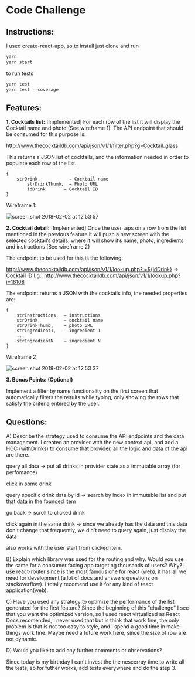 # Code Challenge

## Instructions:

I used create-react-app, so to install just clone and run

```js
yarn
yarn start
```

to run tests

```js
yarn test
yarn test --coverage
```

## Features:

**1. Cocktails list:**
[Implemented]
For each row of the list it will display the Cocktail name and photo (See wireframe 1).
The API endpoint that should be consumed for this purpose is:

http://www.thecocktaildb.com/api/json/v1/1/filter.php?g=Cocktail_glass

This returns a JSON list of cocktails, and the information needed in order to populate each row of the list.

```
{
 	strDrink,           → Cocktail name
     	strDrinkThumb,  → Photo URL
      	idDrink       → Cocktail ID
}
```

Wireframe 1:

![screen shot 2018-02-02 at 12 53 57](https://user-images.githubusercontent.com/263229/35742087-40b1ce26-0818-11e8-91d7-5c2ea0d4a6aa.png)

**2. Cocktail detail:**
[Implemented]
Once the user taps on a row from the list mentioned in the previous feature it will push a new screen with the selected cocktail’s details, where it will show it’s name, photo, ingredients and instructions (See wireframe 2)

The endpoint to be used for this is the following:

http://www.thecocktaildb.com/api/json/v1/1/lookup.php?i=${idDrink} → Cocktail ID
I.g.: http://www.thecocktaildb.com/api/json/v1/1/lookup.php?i=16108

The endpoint returns a JSON with the cocktails info, the needed properties are:

```
{
	strInstructions,  → instructions
	strDrink,         → cocktail name
	strDrinkThumb,    → photo URL
	strIngredient1,   → ingredient 1
	...
	strIngredientN    → ingredient N
}
```

Wireframe 2

![screen shot 2018-02-02 at 12 53 37](https://user-images.githubusercontent.com/263229/35742155-63205b1c-0818-11e8-8b4b-608a46eaa718.png)

**3. Bonus Points: (Optional)**

Implement a filter by name functionality on the first screen that automatically filters the results while typing, only showing the rows that satisfy the criteria entered by the user.

## Questions:

A) Describe the strategy used to consume the API endpoints and the data management.
I created an provider with the new context api, and add a HOC (withDrinks) to consume that provider, all the logic and data of the api are there.

query all data -> put all drinks in provider state as a immutable array (for perfomance)

click in some drink

query specific drink data by id -> search by index in immutable list and put that data in the founded item

go back -> scroll to clicked drink

click again in the same drink -> since we already has the data and this data don't change that
frequently, we din't need to query again, just display the data

also works with the user start from clicked item.

B) Explain which library was used for the routing and why. Would you use the same for a consumer facing app targeting thousands of users? Why?
I use react-router since is the most famous one for react (web), it has all we need for development (a lot of docs and answers questions on stackoverflow). I totally recomend use it for any kind of react application(web).

C) Have you used any strategy to optimize the performance of the list generated for the first feature?
Since the beginning of this "challenge" I see that you want the optimized version, so I used react virtualized as React Docs recomended, I never used that but is think that work fine, the only problem is that is not too easy to style, and I spend a good time in make things work fine. Maybe need a future work here, since the size of row are not dynamic.

D) Would you like to add any further comments or observations?

Since today is my birthday I can't invest the the nescerray time to write all the tests, so for futher works, add tests everywhere and do the step 3.
